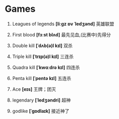 # Games

1. Leagues of legends **[liːɡz ɒv ˈledʒənd]** 英雄联盟

2. First blood **[fɜːst blʌd]** 最先见血,(比赛中)先得分

3. Double kill **[ˈdʌb(ə)l kɪl]** 双杀

4. Triple kill **[ˈtrɪp(ə)l kɪl]** 三连杀

5. Quadra kill **[ˈkwɑːdrə kɪl]** 四连杀

6. Penta kill **[ˈpentə kɪl]** 五连杀

7. Ace **[eɪs]** 王牌；团灭

8. legendary **[ˈledʒəndri]** 超神

9. godlike **[ˈɡɒdlaɪk]** 接近神了
